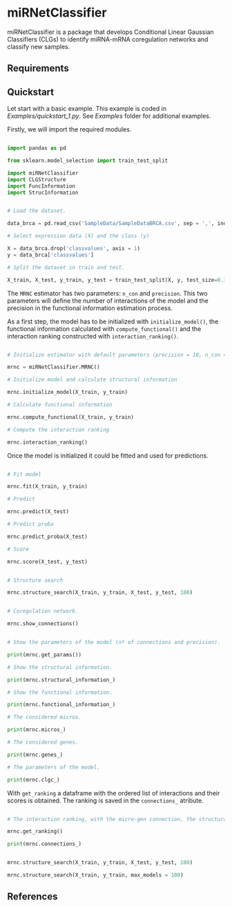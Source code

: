 # miRNetClassifier

miRNetClassifier is a package that develops Conditional Linear Gaussian Classifiers (CLGs) to identify miRNA-mRNA coregulation networks and classify new samples.

## Requirements

## Quickstart

Let start with a basic example. This example is coded in *Examples/quickstart_1.py*. See *Examples* folder for additional examples.

Firstly, we will import the required modules.

```python

import pandas as pd

from sklearn.model_selection import train_test_split

import miRNetClassifier
import CLGStructure
import FuncInformation
import StrucInformation

```

```python

# Load the dataset.

data_brca = pd.read_csv('SampleData/SampleDataBRCA.csv', sep = ',', index_col = 0)

# Select expression data (X) and the class (y)

X = data_brca.drop('classvalues', axis = 1)
y = data_brca['classvalues']

# Split the dataset in train and test.

X_train, X_test, y_train, y_test = train_test_split(X, y, test_size=0.3, random_state=1)

```

The `MRNC` estimator has two parameters: `n_con` and `precision`. This two parameters will define the number of interactions of the model and the precision in the functional information estimation process.

As a first step, the model has to be initialized with `initialize_model()`, the functional information calculated with `compute_functional()` and the interaction ranking constructed with `interaction_ranking()`.

```python

# Initialize estimator with default parameters (precision = 10, n_con = 20)

mrnc = miRNetClassifier.MRNC()

# Initialize model and calculate structural information

mrnc.initialize_model(X_train, y_train)

# Calculate functional information

mrnc.compute_functional(X_train, y_train)

# Compute the interaction ranking

mrnc.interaction_ranking()

```

Once the model is initialized it could be fitted and used for predictions.

```python

# Fit model

mrnc.fit(X_train, y_train)

# Predict

mrnc.predict(X_test)

# Predict proba

mrnc.predict_proba(X_test)

# Score

mrnc.score(X_test, y_test)

```

```python

# Structure search

mrnc.structure_search(X_train, y_train, X_test, y_test, 100)

```

```python

# Coregulation network.

mrnc.show_connections()

```

```python

# Show the parameters of the model (nº of connections and precision).

print(mrnc.get_params())

# Show the structural information.

print(mrnc.structural_information_)

# Show the functional information.

print(mrnc.functional_information_)

# The considered micros.

print(mrnc.micros_)

# The considered genes.

print(mrnc.genes_)

# The parameters of the model.

print(mrnc.clgc_)

```

With `get_ranking` a dataframe with the ordered list of interactions and their scores is obtained.
The ranking is saved in the `connections_` atribute.

```python

# The interaction ranking, with the micro-gen connection, the structural information score and the functional information score.

mrnc.get_ranking()

print(mrnc.connections_)

```

```python

mrnc.structure_search(X_train, y_train, X_test, y_test, 100)

mrnc.structure_search(X_train, y_train, max_models = 100)

```

## References
